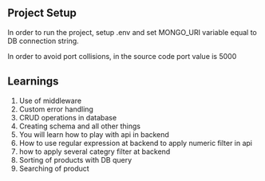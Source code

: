 ## Project Setup

In order to run the project, setup .env and set MONGO_URI variable equal to DB connection string.

In order to avoid port collisions, in the source code port value is 5000

## Learnings 
1. Use of middleware
2. Custom error handling
3. CRUD operations in database 
4. Creating schema and all other things
5. You will learn how to play with api in backend 
6. How to use regular expression at backend to apply numeric filter in api
7. how to apply several categry filter at backend 
8. Sorting of products with DB query 
9. Searching of product 